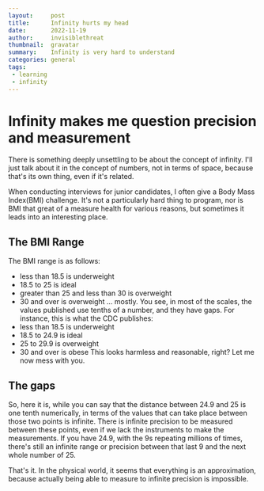 ```yaml
---
layout:     post
title:      Infinity hurts my head
date:       2022-11-19
author:     invisiblethreat
thumbnail:  gravatar
summary:    Infinity is very hard to understand
categories: general
tags:
 - learning
 - infinity
---
```

# Infinity makes me question precision and measurement

There is something deeply unsettling to be about the concept of infinity. I'll
just talk about it in the concept of numbers, not in terms of space, because
that's its own thing, even if it's related.

When conducting interviews for junior candidates, I often give a Body Mass
Index(BMI) challenge. It's not a particularly hard thing to program, nor is BMI
that great of a measure health for various reasons, but sometimes it leads into
an interesting place.

## The BMI Range

The BMI range is as follows:
- less than 18.5 is underweight
- 18.5 to 25 is ideal
- greater than 25 and less than 30 is overweight
- 30 and over is overweight
... mostly. You see, in most of the scales, the values published use tenths of a
number, and they have gaps. For instance, this is what the CDC publishes:
- less than 18.5 is underweight
- 18.5 to 24.9 is ideal
- 25 to 29.9 is overweight
- 30 and over is obese
This looks harmless and reasonable, right? Let me now mess with you.

## The gaps

So, here it is, while you can say that the distance between 24.9 and 25 is one
tenth numerically, in terms of the values that can take place between those two
points is infinite. There is infinite precision to be measured between these
points, even if we lack the instruments to make the measurements. If you have
24.9, with the 9s repeating millions of times, there's still an infinite range
or precision between that last 9 and the next whole number of 25.

That's it. In the physical world, it seems that everything is an approximation,
because actually being able to measure to infinite precision is impossible.
